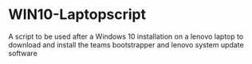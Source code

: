 # WIN10-Laptopscript
A script to be used after a Windows 10 installation on a lenovo laptop to download and install the teams bootstrapper and lenovo system update software
